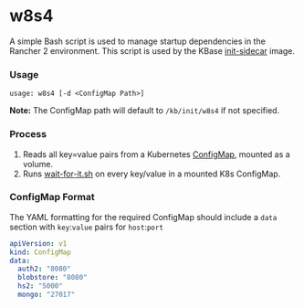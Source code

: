 # w8s4
A simple Bash script is used to manage startup dependencies in the Rancher 2 environment.
This script is used by the KBase [init-sidecar](https://github.com/kbase/init-sidecar/) image.

### Usage

```
usage: w8s4 [-d <ConfigMap Path>]
```

**Note:** The ConfigMap path will default to `/kb/init/w8s4` if not specified.

### Process

1. Reads all key=value pairs from a Kubernetes [ConfigMap](https://kubernetes.io/docs/concepts/configuration/configmap/), mounted as a volume.
1. Runs [wait-for-it.sh](https://github.com/vishnubob/wait-for-it) on every key/value in a mounted K8s ConfigMap.

### ConfigMap Format

The YAML formatting for the required ConfigMap should include a `data` section with `key`:`value` pairs for `host`:`port`

```yaml
apiVersion: v1
kind: ConfigMap
data:
  auth2: "8080"
  blobstore: "8080"
  hs2: "5000"
  mongo: "27017"

```

